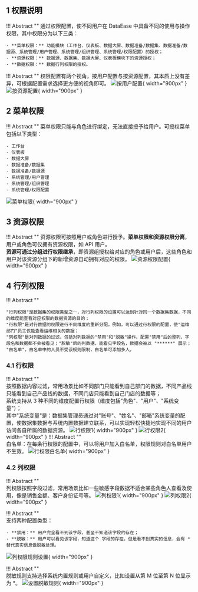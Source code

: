 
## 1 权限说明

!!! Abstract ""
    通过权限配置，使不同用户在 DataEase 中具备不同的使用与操作权限，其中权限分为以下三类：

    - **菜单权限：** 功能模块（工作台、仪表板、数据大屏、数据准备/数据集、数据准备/数据源、系统管理/用户管理、系统管理/组织管理、系统管理/权限配置）的授权；
    - **资源权限：** 数据源、数据集、数据大屏、仪表板模块下的资源授权；
    - **数据权限：** 数据行列权限的授权。

!!! Abstract ""
    权限配置有两个视角，按用户配置与按资源配置，其本质上没有差异，可根据配置需求选择更方便的视角即可。
![按用户配置](../img/xpack/按用户配置.png){ width="900px" }
![按资源配置](../img/xpack/按资源配置.png){ width="900px" }

## 2 菜单权限

!!! Abstract ""
    菜单权限只能与角色进行绑定，无法直接授予给用户。可授权菜单包括以下类型：

    - 工作台
    - 仪表板
    - 数据大屏
    - 数据准备/数据集
    - 数据准备/数据源
    - 系统管理/用户管理
    - 系统管理/组织管理
    - 系统管理/权限配置

![菜单权限](../img/xpack/菜单权限.png){ width="900px" }

## 3 资源权限
!!! Abstract ""
    资源权限可按照用户或角色进行授予。**菜单权限和资源权限分离**，用户或角色可仅拥有资源权限，如 API 用户。  
    **资源可通过分组进⾏权限继承**，即资源组授权给对应的角色或⽤户后，这些角色和⽤户对该资源分组下的新增资源⾃动拥有对应的权限。
![资源权限配置](../img/xpack/资源权限配置.png){ width="900px" }

## 4 行列权限

!!! Abstract ""

    "行列权限"是数据集的权限类型之一，对行列权限的设置可以达到针对同一个数据集数据，不同的维度能查看对应权限的数据资源的目的；  
    "行权限"是对行数据的权限进行不同维度的重新分配，例如，可以通过行权限的配置，使"运维部门"员工仅能查看运维相关的数据；  
    "列权限"是对列数据的过滤，包括对列数据的"禁用"和"脱敏"操作。配置"禁用"后的整列，字段名和数据都不会被看见；"脱敏"后的列数据，能看见字段名，数据会被以 "******" 展示；  
    "白名单"，白名单中的人员不受该规则限制，白名单可添加多人。

### 4.1 行权限

!!! Abstract ""  
    按照数据内容过滤，常用场景比如不同部门只能看到自己部门的数据，不同产品线只能看到自己产品线的数据，不同门店只能看到自己门店的数据等；  
    系统支持从 3 种不同的维度配置行权限（维度包括"角色"、"用户"、"系统变量"）；  
    其中"系统变量"是：数据集管理员通过对"账号"、"姓名"、"邮箱"系统变量的配置，使数据集数据与系统内置数据建立联系，可以实现轻松快捷地实现不同的用户访问各自所属的数据资源。
![行权限1](../img/xpack/行权限1.png){ width="900px" }
![行权限2](../img/xpack/行权限2.png){ width="900px" }
!!! Abstract ""  
    白名单：在每条行权限的配置中，可以将用户加入白名单，权限规则对白名单用户不生效。
![行权限白名单](../img/xpack/行权限白名单.png){ width="900px" }

### 4.2 列权限

!!! Abstract ""  
    列权限按照字段过滤，常用场景比如一些敏感字段数据不适合某些角色人查看及使用，像是销售金额、客户身份证号等。
![列权限1](../img/xpack/列权限1.png){ width="900px" }
![列权限2](../img/xpack/列权限2.png){ width="900px" }

!!! Abstract ""  
    支持两种配置类型：

    - **禁用：** 用户完全看不到该字段，甚至不知道该字段的存在； 
    - **脱敏：** 用户可以看见该字段，知道这个 字段的存在，但是看不到真实的信息，会有 * 替代真实信息做脱敏处理。
![列权限规则设置](../img/xpack/列权限规则设置.png){ width="900px" }

!!! Abstract ""  
    脱敏规则支持选择系统内置规则或用户自定义，比如设置从第 M 位至第 N 位显示为 *。
![设置脱敏规则](../img/xpack/设置脱敏规则.png){ width="900px" }